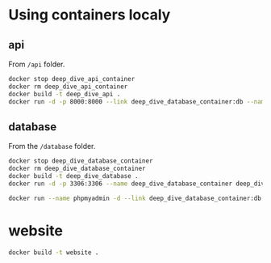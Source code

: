 # Using containers localy

## api

From `/api` folder.

```bash
docker stop deep_dive_api_container
docker rm deep_dive_api_container
docker build -t deep_dive_api .
docker run -d -p 8000:8000 --link deep_dive_database_container:db --name deep_dive_api_container deep_dive_api
```

## database

From the `/database` folder.

```bash
docker stop deep_dive_database_container
docker rm deep_dive_database_container
docker build -t deep_dive_database .
docker run -d -p 3306:3306 --name deep_dive_database_container deep_dive_database
```

```bash
docker run --name phpmyadmin -d --link deep_dive_database_container:db -p 8082:80 phpmyadmin
```


# website
```bash
docker build -t website .

```